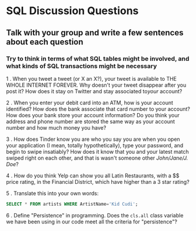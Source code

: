 # SQL Discussion Questions

## Talk with your group and write a few sentences about each question
### Try to think in terms of what SQL tables might be involved, and what kinds of SQL transactions might be necessary

1 . When you tweet a tweet (or X an X?), your tweet is available to THE WHOLE INTERNET
FOREVER. Why doesn't your tweet disappear after you post it? How does it stay on
Twitter and stay associated to ​_your_​ account?

2 . When you enter your debit card into an ATM, how is your account identified?
How does the bank associate that card number to your account? How does your bank
store your account information? Do you think your address and phone number are
stored the same way as your account number and how much money you have?

 3 . How does Tinder know you are who you say you are when you open your
 application (I mean, totally hypothetically), type your password, and begin to swipe insatiably? How does it
 know that you and your latest match swiped right on each other, and that is
 wasn't someone other _John/Jane/J. Doe_?

4 . How do you think Yelp can show you all Latin Restaurants, with a $$ price
rating, in the Financial District, which have higher than a 3 star rating?

5 . Translate this into your own words:

```sql
SELECT * FROM artists WHERE ArtistName='Kid Cudi';
```

6 . Define "Persistence" in programming. Does the `cls.all` class variable we have
   been using in our code meet all the criteria for "persistence"?

